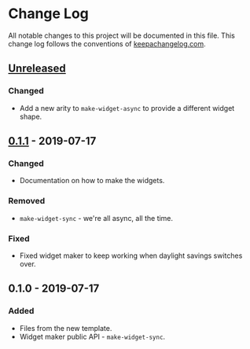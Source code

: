 # Change Log
All notable changes to this project will be documented in this file. This change log follows the conventions of [keepachangelog.com](http://keepachangelog.com/).

## [Unreleased]
### Changed
- Add a new arity to `make-widget-async` to provide a different widget shape.

## [0.1.1] - 2019-07-17
### Changed
- Documentation on how to make the widgets.

### Removed
- `make-widget-sync` - we're all async, all the time.

### Fixed
- Fixed widget maker to keep working when daylight savings switches over.

## 0.1.0 - 2019-07-17
### Added
- Files from the new template.
- Widget maker public API - `make-widget-sync`.

[Unreleased]: https://github.com/your-name/sonic-pi/compare/0.1.1...HEAD
[0.1.1]: https://github.com/your-name/sonic-pi/compare/0.1.0...0.1.1
